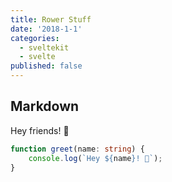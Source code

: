 ```yaml
---
title: Rower Stuff
date: '2018-1-1'
categories:
  - sveltekit
  - svelte
published: false
---
```


## Markdown

Hey friends! 👋

```ts
function greet(name: string) {
	console.log(`Hey ${name}! 👋`);
}
```
